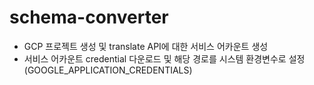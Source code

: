 # schema-converter

* GCP 프로젝트 생성 및 translate API에 대한 서비스 어카운트 생성
* 서비스 어카운트 credential 다운로드 및 해당 경로를 시스템 환경변수로 설정(GOOGLE_APPLICATION_CREDENTIALS)
